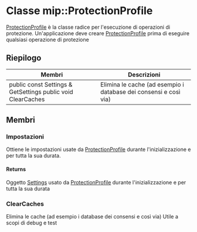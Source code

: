 # <a name="class-mipprotectionprofile"></a>Classe mip::ProtectionProfile 
[ProtectionProfile](#classmip_1_1_protection_profile) è la classe radice per l'esecuzione di operazioni di protezione.
Un'applicazione deve creare [ProtectionProfile](#classmip_1_1_protection_profile) prima di eseguire qualsiasi operazione di protezione
## <a name="summary"></a>Riepilogo
 Membri                        | Descrizioni                                
--------------------------------|---------------------------------------------
public const Settings & GetSettings public void ClearCaches | Elimina le cache (ad esempio i database dei consensi e così via)
## <a name="members"></a>Membri
### <a name="settings"></a>Impostazioni
Ottiene le impostazioni usate da [ProtectionProfile](#classmip_1_1_protection_profile) durante l'inizializzazione e per tutta la sua durata.
#### <a name="returns"></a>Returns
Oggetto [Settings](#classmip_1_1_protection_profile_1_1_settings) usato da [ProtectionProfile](#classmip_1_1_protection_profile) durante l'inizializzazione e per tutta la sua durata
### <a name="clearcaches"></a>ClearCaches
Elimina le cache (ad esempio i database dei consensi e così via) Utile a scopi di debug e test